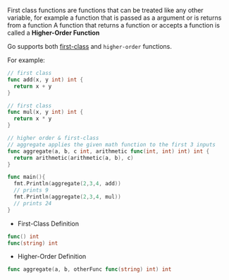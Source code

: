 First class functions are functions that can be treated like any other variable, for example a function that is passed as a argument or is returns from a function
A function that returns a function or accepts a function is called a **Higher-Order Function**

Go supports both [first-class](https://developer.mozilla.org/en-US/docs/Glossary/First-class_Function) and `higher-order` functions.

For example:
```go
// first class
func add(x, y int) int {
  return x + y
}

// first class
func mul(x, y int) int {
  return x * y
}

// higher order & first-class
// aggregate applies the given math function to the first 3 inputs
func aggregate(a, b, c int, arithmetic func(int, int) int) int {
  return arithmetic(arithmetic(a, b), c)
}

func main(){
  fmt.Println(aggregate(2,3,4, add))
  // prints 9
  fmt.Println(aggregate(2,3,4, mul))
  // prints 24
}
```

- First-Class Definition
```go
func() int
func(string) int
```
- Higher-Order Definition
```go
func aggregate(a, b, otherFunc func(string) int) int
```

